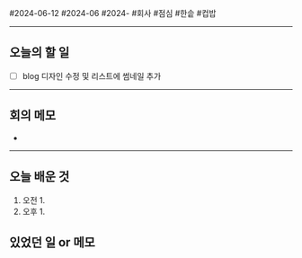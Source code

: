 #2024-06-12 #2024-06 #2024- 
#회사 #점심 #한솥 #컵밥 

---
## 오늘의 할 일
- [ ] blog 디자인 수정 및 리스트에 썸네일 추가
---
## 회의 메모
- 
---
## 오늘 배운 것
1. 오전
    1. 
2. 오후
    1. 


## 있었던 일 or 메모